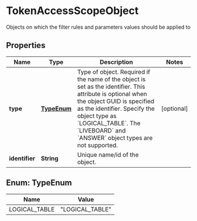 

# TokenAccessScopeObject

Objects on which the filter rules and parameters values should be applied to

## Properties

| Name | Type | Description | Notes |
|------------ | ------------- | ------------- | -------------|
|**type** | [**TypeEnum**](#TypeEnum) |   Type of object.     Required if the name of the object is set as the identifier. This attribute is optional when the object GUID is specified as the identifier.   Specify the object type as &#x60;LOGICAL_TABLE&#x60;.  The &#x60;LIVEBOARD&#x60; and &#x60;ANSWER&#x60; object types are not supported. |  [optional] |
|**identifier** | **String** | Unique name/id of the object. |  |



## Enum: TypeEnum

| Name | Value |
|---- | -----|
| LOGICAL_TABLE | &quot;LOGICAL_TABLE&quot; |



